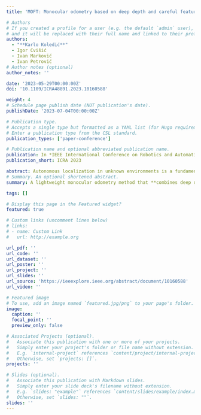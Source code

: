 ```yaml
---
title: 'MOFT: Monocular odometry based on deep depth and careful feature selection and tracking'

# Authors
# If you created a profile for a user (e.g. the default `admin` user), write the username (folder name) here
# and it will be replaced with their full name and linked to their profile.
authors:
  - "**Karlo Koledić**"
  - Igor Cvišić
  - Ivan Marković
  - Ivan Petrović
# Author notes (optional)
author_notes: ''

date: '2023-05-29T00:00:00Z'
doi: '10.1109/ICRA48891.2023.10160588'

weight: 4
# Schedule page publish date (NOT publication's date).
publishDate: '2023-07-04T00:00:00Z'

# Publication type.
# Accepts a single type but formatted as a YAML list (for Hugo requirements).
# Enter a publication type from the CSL standard.
publication_types: ['paper-conference']

# Publication name and optional abbreviated publication name.
publication: In *IEEE International Conference on Robotics and Automation* (ICRA 2023)
publication_short: ICRA 2023

abstract: Autonomous localization in unknown environments is a fundamental problem in many emerging fields and the monocular visual approach offers many advantages, due to being a rich source of information and avoiding comparatively more complicated setups and multisensor calibration. Deep learning opened new venues for monocular odometry yielding not only end-to-end approaches but also hybrid methods combining the well studied geometry with specific deep components. In this paper we propose a monocular odometry that leverages deep depth within a feature based geometrical framework yielding a lightweight frame-to-frame approach with metrically scaled trajectories and state-of-the-art accuracy. The front-end is based on a multihypothesis matcher with perspective correction coupled with deep depth predictions that enables careful feature selection and tracking; especially of ground plane features that are suitable for translation estimation. The back-end is based on point-to-epipolar line minimization for rotation and unit translation estimation, followed by deep depth aided reprojection error minimization for metrically correct translation estimation. Furthermore, we also present a domain shift adaptation approach that allows for generalization over different camera intrinsic and extrinsic setups. The proposed approach is evaluated on the KITTI and KITTI-360 datasets, showing competitive results and in most cases outperforming other state-of-the-art stereo and monocular methods.
# Summary. An optional shortened abstract.
summary: A lightweight monocular odometry method that **combines deep depth predictions with a feature-based geometrical framework**, achieving metrically scaled trajectories, state-of-the-art accuracy, and robust generalization across different camera setups, as demonstrated on KITTI and KITTI-360 datasets.

tags: []

# Display this page in the Featured widget?
featured: true

# Custom links (uncomment lines below)
# links:
# - name: Custom Link
#   url: http://example.org

url_pdf: ''
url_code: ''
url_dataset: ''
url_poster: ''
url_project: ''
url_slides: ''
url_source: 'https://ieeexplore.ieee.org/abstract/document/10160588'
url_video: ''

# Featured image
# To use, add an image named `featured.jpg/png` to your page's folder.
image:
  caption: ''
  focal_point: ''
  preview_only: false

# Associated Projects (optional).
#   Associate this publication with one or more of your projects.
#   Simply enter your project's folder or file name without extension.
#   E.g. `internal-project` references `content/project/internal-project/index.md`.
#   Otherwise, set `projects: []`.
projects: ''

# Slides (optional).
#   Associate this publication with Markdown slides.
#   Simply enter your slide deck's filename without extension.
#   E.g. `slides: "example"` references `content/slides/example/index.md`.
#   Otherwise, set `slides: ""`.
slides: ''
---
```


